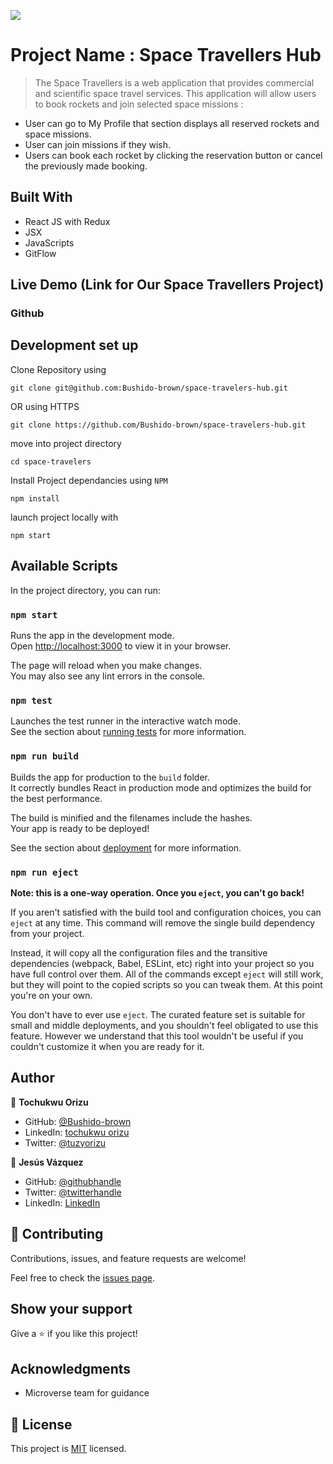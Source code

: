 ![](https://img.shields.io/badge/Microverse-blueviolet)

# Project Name : Space Travellers Hub

> The Space Travellers is a web application that provides commercial and scientific space travel services. This application will allow users to book rockets and join selected space missions :

- User can go to My Profile that section displays all reserved rockets and space missions.
- User can join missions if they wish.
- Users can book each rocket by clicking the reservation button or cancel the previously made booking.



## Built With

- React JS with Redux
- JSX
- JavaScripts
- GitFlow

## Live Demo (Link for Our Space Travellers Project)

### Github



## Development set up

Clone Repository using

`git clone git@github.com:Bushido-brown/space-travelers-hub.git`

OR using HTTPS

`git clone https://github.com/Bushido-brown/space-travelers-hub.git`

move into project directory

`cd space-travelers`

Install Project dependancies using `NPM`

`npm install`

launch project locally with

`npm start`

## Available Scripts

In the project directory, you can run:

### `npm start`

Runs the app in the development mode.\
Open [http://localhost:3000](http://localhost:3000) to view it in your browser.

The page will reload when you make changes.\
You may also see any lint errors in the console.

### `npm test`

Launches the test runner in the interactive watch mode.\
See the section about [running tests](https://facebook.github.io/create-react-app/docs/running-tests) for more information.

### `npm run build`

Builds the app for production to the `build` folder.\
It correctly bundles React in production mode and optimizes the build for the best performance.

The build is minified and the filenames include the hashes.\
Your app is ready to be deployed!

See the section about [deployment](https://facebook.github.io/create-react-app/docs/deployment) for more information.

### `npm run eject`

**Note: this is a one-way operation. Once you `eject`, you can't go back!**

If you aren't satisfied with the build tool and configuration choices, you can `eject` at any time. This command will remove the single build dependency from your project.

Instead, it will copy all the configuration files and the transitive dependencies (webpack, Babel, ESLint, etc) right into your project so you have full control over them. All of the commands except `eject` will still work, but they will point to the copied scripts so you can tweak them. At this point you're on your own.

You don't have to ever use `eject`. The curated feature set is suitable for small and middle deployments, and you shouldn't feel obligated to use this feature. However we understand that this tool wouldn't be useful if you couldn't customize it when you are ready for it.

## Author

👤 **Tochukwu Orizu**

- GitHub: [@Bushido-brown](https://github.com/Bushido-brown)
- LinkedIn: [tochukwu orizu](https://www.linkedin.com/in/tochukwu-orizu-52187013a/)
- Twitter: [@tuzyorizu](https://twitter.com/tuzyorizu)

👤 **Jesús Vázquez**

- GitHub: [@githubhandle](https://github.com/)
- Twitter: [@twitterhandle](https://twitter.com/)
- LinkedIn: [LinkedIn](https://linkedin.com/)

## 🤝 Contributing

Contributions, issues, and feature requests are welcome!

Feel free to check the [issues page](../../issues/).

## Show your support

Give a ⭐️ if you like this project!

## Acknowledgments

- Microverse team for guidance

## 📝 License

This project is [MIT](./MIT.md) licensed.
